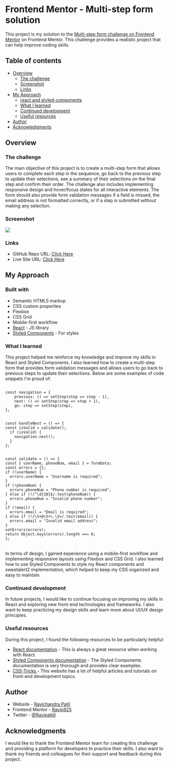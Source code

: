 # Frontend Mentor - Multi-step form solution

This project is my solution to the [Multi-step form challenge on Frontend Mentor](https://www.frontendmentor.io/challenges/multistep-form-YVAnSdqQBJ) on Frontend Mentor. This challenge provides a realistic project that can help improve coding skills.

## Table of contents

- [Overview](#overview)
  - [The challenge](#the-challenge)
  - [Screenshot](#screenshot)
  - [Links](#links)
- [My Approach](#my-process)
  - [react and styled-components](#built-with)
  - [What I learned](#what-i-learned)
  - [Continued development](#continued-development)
  - [Useful resources](#useful-resources)
- [Author](#author)
- [Acknowledgments](#acknowledgments)

## Overview

### The challenge

The main objective of this project is to create a multi-step form that allows users to complete each step in the sequence, go back to the previous step to update their selections, see a summary of their selections on the final step and confirm their order. The challenge also includes implementing responsive design and hover/focus states for all interactive elements. The form should also provide form validation messages if a field is missed, the email address is not formatted correctly, or if a step is submitted without making any selection.

### Screenshot

![](https://i.ibb.co/5kZYQQd/Multi-step-form-desk.png)

### Links

- GitHub Repo URL: [Click Here](https://github.com/Ravip925/Multi-Step-Form-frontend)
- Live Site URL: [Click Here](https://multi-step-form-frontend-ravip925.vercel.app/)

## My Approach

### Built with

- Semantic HTML5 markup
- CSS custom properties
- Flexbox
- CSS Grid
- Mobile-first workflow
- [React](https://reactjs.org/) - JS library
- [Styled Components](https://styled-components.com/) - For styles

### What I learned

<p>This project helped me reinforce my knowledge and improve my skills in React and Styled Components. I also learned how to create a multi-step form that provides form validation messages and allows users to go back to previous steps to update their selections. Below are some examples of code snippets I'm proud of:</p>
<code>
const navigation = {
    previous: () => setStep(step => step - 1),
    next: () => setStep(step => step + 1),
    go: step => setStep(step),
};
</br>
const handleNext = () => {
const isValid = validate();
  if (isValid) {
    navigation.next();
  }
};
</br>
const validate = () => {
const { userName, phoneNum, email } = formData;
const errors = {};
if (!userName) {
  errors.userName = "Username is required";
}
if (!phoneNum) {
  errors.phoneNum = "Phone number is required";
} else if (!/^\d{10}$/.test(phoneNum)) {
  errors.phoneNum = "Invalid phone number";
}
if (!email) {
  errors.email = "Email is required";
} else if (!/\S+@\S+\.\S+/.test(email)) {
  errors.email = "Invalid email address";
}
setErrors(errors);
return Object.keys(errors).length === 0;
};
</code>
</br>

In terms of design, I gained experience using a mobile-first workflow and implementing responsive layouts using Flexbox and CSS Grid. I also learned how to use Styled Components to style my React components and sweetalert2 implementation, which helped to keep my CSS organized and easy to maintain.

### Continued development

In future projects, I would like to continue focusing on improving my skills in React and exploring new front-end technologies and frameworks. I also want to keep practicing my design skills and learn more about UI/UX design principles.

### Useful resources

During this project, I found the following resources to be particularly helpful:

- [React documentation](https://legacy.reactjs.org/docs/getting-started.html) - This is always a great resource when working with React.
- [Styled Components documentation](https://styled-components.com/docs) - The Styled Components documentation is very thorough and provides clear examples.
- [CSS-Tricks ](https://css-tricks.com/) - This website has a lot of helpful articles and tutorials on front-end development topics.

## Author

- Website - [Ravichandra Patil](https://react-portfolio-ravi.netlify.app/)
- Frontend Mentor - [Ravip925](https://www.frontendmentor.io/profile/Ravip925)
- Twitter - [@Ravipatiiil](https://twitter.com/Ravipatiiil)

## Acknowledgments

I would like to thank the Frontend Mentor team for creating this challenge and providing a platform for developers to practice their skills. I also want to thank my friends and colleagues for their support and feedback during this project.
